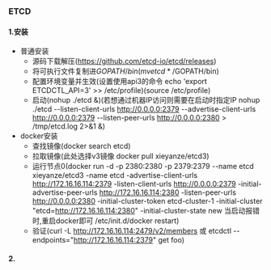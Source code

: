 ### ETCD

#### 1.安装
* 普通安装
    * 源码下载解压(https://github.com/etcd-io/etcd/releases)
    * 将可执行文件复制进$GOPATH/bin(mv etcd* /$GOPATH/bin)
    * 配置环境变量并生效(设置使用api3的命令 echo 'export ETCDCTL_API=3' >> /etc/profile)(source /etc/profile)
    * 启动(nohup ./etcd &)(若想通过机器IP访问则需要在启动时指定IP nohup ./etcd --listen-client-urls http://0.0.0.0:2379 
    --advertise-client-urls http://0.0.0.0:2379 --listen-peer-urls http://0.0.0.0:2380 > /tmp/etcd.log 2>&1 &)
* docker安装
    * 查找镜像(docker search etcd)
    * 拉取镜像(此处选择v3镜像 docker pull xieyanze/etcd3)
    * 运行节点0(docker run -d -p 2380:2380 -p 2379:2379 --name etcd xieyanze/etcd3 -name etcd 
    -advertise-client-urls http://172.16.16.114:2379 -listen-client-urls http://0.0.0.0:2379 -initial-advertise-peer-urls 
    http://172.16.16.114:2380 -listen-peer-urls http://0.0.0.0:2380  -initial-cluster-token etcd-cluster-1 -initial-cluster 
    "etcd=http://172.16.16.114:2380" -initial-cluster-state new 当启动报错时,重启docker即可 /etc/init.d/docker restart)
    * 验证(curl -L http://172.16.16.114:2479/v2/members 或 etcdctl --endpoints="http://172.16.16.114:2379" get foo)
    
#### 2.